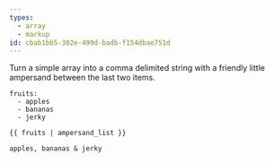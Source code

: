```yaml
---
types:
  - array
  - markup
id: cbab1bb5-302e-499d-badb-f154dbae751d
---
```

Turn a simple array into a comma delimited string with a friendly little ampersand between the last two items.

```.language-yaml
fruits:
  - apples
  - bananas
  - jerky
```

```
{{ fruits | ampersand_list }}
```

```.language-output
apples, bananas & jerky
```
